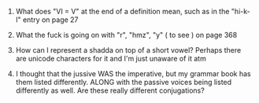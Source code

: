 1. What does "VI = V" at the end of a definition mean, such as in the "hi-k-l" entry on page 27

2. What the fuck is going on with "r", "hmz", "y" ( to see ) on page 368

3. How can I represent a shadda on top of a short vowel? Perhaps there are unicode characters for it and I'm just unaware of it atm

4. I thought that the jussive WAS the imperative, but my grammar book has them listed differently. ALONG with the passive voices being listed differently as well. Are these really different conjugations?
